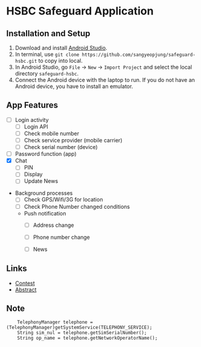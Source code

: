 # HSBC Safeguard Application

## Installation and Setup
1. Download and install [Android Studio](https://developer.android.com/studio/index.html).
2. In terminal, use `git clone https://github.com/sangyeopjung/safeguard-hsbc.git` to copy into local.
3. In Android Studio, go `File` -> `New` -> `Import Project` and select the local directory `safeguard-hsbc`.
4. Connect the Android device with the laptop to run. If you do not have an Android device, you have to install an emulator.

## App Features

- [ ] Login activity
  - [ ] Login API
  - [ ] Check mobile number
  - [ ] Check service provider (mobile carrier)
  - [ ] Check serial number (device)
- [ ] Password function (app)
- [x] Chat
  - [ ] PIN
  - [ ] Display
  - [ ] Update News
- Background processes
  - [ ] Check GPS/Wifi/3G for location
  - [ ] Check Phone Number changed conditions
  - Push notification
    - [ ] Address change
    - [ ] Phone number change
    - [ ] News



## Links
* [Contest](https://www.personal.hsbc.com.hk/1/2/hk/personal/sfc/hsbcsafeguard)
* [Abstract](https://docs.google.com/document/d/1SKvZQJvNpUtGRB75rFy161DirXmcudpyJeWOW0_pu28/edit)

## Note
        TelephonyManager telephone = (TelephonyManager)getSystemService(TELEPHONY_SERVICE);
        String sim_nul = telephone.getSimSerialNumber();
        String op_name = telephone.getNetworkOperatorName();
        
